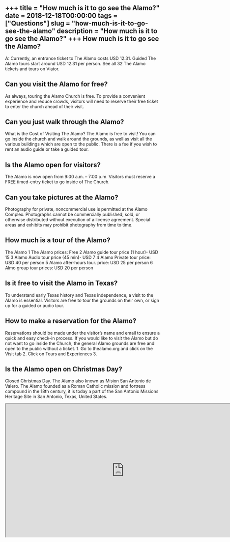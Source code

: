 +++
title = "How much is it to go see the Alamo?"
date = 2018-12-18T00:00:00
tags = ["Questions"]
slug = "how-much-is-it-to-go-see-the-alamo"
description = "How much is it to go see the Alamo?"
+++
How much is it to go see the Alamo?
-----------------------------------

A: Currently, an entrance ticket to The Alamo costs USD 12.31. Guided The Alamo tours start around USD 12.31 per person. See all 32 The Alamo tickets and tours on Viator.

Can you visit the Alamo for free?
---------------------------------

As always, touring the Alamo Church is free. To provide a convenient experience and reduce crowds, visitors will need to reserve their free ticket to enter the church ahead of their visit.

Can you just walk through the Alamo?
------------------------------------

What is the Cost of Visiting The Alamo? The Alamo is free to visit! You can go inside the church and walk around the grounds, as well as visit all the various buildings which are open to the public. There is a fee if you wish to rent an audio guide or take a guided tour.

Is the Alamo open for visitors?
-------------------------------

The Alamo is now open from 9:00 a.m. – 7:00 p.m. Visitors must reserve a FREE timed-entry ticket to go inside of The Church.

Can you take pictures at the Alamo?
-----------------------------------

Photography for private, noncommercial use is permitted at the Alamo Complex. Photographs cannot be commercially published, sold, or otherwise distributed without execution of a license agreement. Special areas and exhibits may prohibit photography from time to time.

How much is a tour of the Alamo?
--------------------------------

The Alamo 1 The Alamo prices: Free 2 Alamo guide tour price (1 hour)- USD 15 3 Alamo Audio tour price (45 min)- USD 7 4 Alamo Private tour price: USD 40 per person 5 Alamo after-hours tour. price: USD 25 per person 6 Almo group tour prices: USD 20 per person

Is it free to visit the Alamo in Texas?
---------------------------------------

To understand early Texas history and Texas independence, a visit to the Alamo is essential. Visitors are free to tour the grounds on their own, or sign up for a guided or audio tour.

How to make a reservation for the Alamo?
----------------------------------------

Reservations should be made under the visitor’s name and email to ensure a quick and easy check-in process. If you would like to visit the Alamo but do not want to go inside the Church, the general Alamo grounds are free and open to the public without a ticket. 1. Go to thealamo.org and click on the Visit tab 2. Click on Tours and Experiences 3.

Is the Alamo open on Christmas Day?
-----------------------------------

Closed Christmas Day. The Alamo also known as Mision San Antonio de Valero. The Alamo founded as a Roman Catholic mission and fortress compound in the 18th century, it is today a part of the San Antonio Missions Heritage Site in San Antonio, Texas, United States.

<iframe allow="accelerometer; autoplay; clipboard-write; encrypted-media; gyroscope; picture-in-picture" allowfullscreen="" class="__youtube_prefs__  epyt-is-override  no-lazyload" data-no-lazy="1" data-origheight="433" data-origwidth="770" data-skipgform_ajax_framebjll="" height="433" id="_ytid_43550" loading="lazy" src="https://www.youtube.com/embed/6L8_mhSrpDs?enablejsapi=1&autoplay=0&cc_load_policy=0&cc_lang_pref=&iv_load_policy=1&loop=0&modestbranding=0&rel=1&fs=1&playsinline=0&autohide=2&theme=dark&color=red&controls=1&" title="YouTube player" width="770"></iframe>